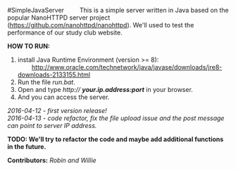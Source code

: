 #SimpleJavaServer
&nbsp;&nbsp;&nbsp;&nbsp;&nbsp;&nbsp;&nbsp;&nbsp;This is a simple server written in Java based on the popular NanoHTTPD server project (https://github.com/nanohttpd/nanohttpd). We'll used to test the performance of our study club website. 

__HOW TO RUN:__   
1. install Java Runtime Environment (version >= 8):   
&nbsp;&nbsp;&nbsp;&nbsp;&nbsp;&nbsp;&nbsp;&nbsp;http://www.oracle.com/technetwork/java/javase/downloads/jre8-downloads-2133155.html   
2. Run the file _run.bat_.   
3. Open and type _http://_ ___your.ip.address:port___ in your browser.   
4. And you can access the server.   

_2016-04-12 - first version release!_    
_2016-04-13 - code refactor, fix the file upload issue and the post message can point to server IP address._    

__TODO: We'll try to refactor the code and maybe add additional functions in the future.__

__Contributors:__ _Robin and Willie_
